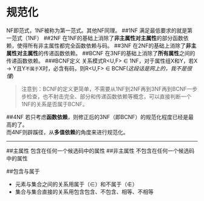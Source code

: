 规范化
=======
NF即范式，1NF被称为第一范式。其他NF同理。
##1NF
满足最低要求的就是第一范式（1NF）
##2NF
在1NF的基础上消除了**非主属性对主属性**的部分函数依赖，使得所有非主属性都完全函数依赖与码。
##3NF
在2NF的基础上消除了**非主属性对主属性**的传递函数依赖。
##BCNF
在3NF的基础上消除了**所有属性**之间的传递函数依赖。
###BCNF定义
关系模式R<U,F> ∈ 1NF，对于属性组X和Y，若X → Y且Y`不属于`X时，必含有码，则R<U,F> ∈ BCNF(*这段话是网上的，我不是很懂*)    
>注意到：BCNF的定义更简单，不需要从1NF到2NF再到3NF再到BCNF一步步检查，也不射击完全、部分和传递函数依赖等概念，可以直接判断一个1NF的关系是否属于BCNF。

##4NF
若只考虑**函数依赖**，则修正后的3NF（即BCNF）的规范化程度已经是最高的了。  
而4NF则辟蹊径，从**多值依赖**的角度来进行规范化。

-------
##主属性
包含在任何一个候选码中的属性
##非主属性
不包含在任何一个候选码中的属性

##包含与属于
* 元素与集合之间的关系用属于（∈）和不属于（∉）
* 集合与集合直接的关系用包含包含、不包含、相等、不相等
